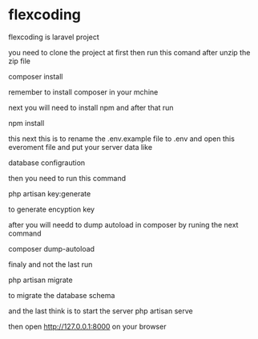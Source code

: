 # flexcoding
flexcoding is laravel project 

you need to clone the project at first 
then run this comand after unzip the zip file 


composer install 


remember to install composer in your mchine 

next you will need to install npm and after that run 

npm install




this next this is to rename the .env.example file to .env and open this everoment file and put your server data like 

database configraution 


then you need to run this command 

php artisan key:generate 

to generate encyption key 




after you will needd to dump autoload in composer by runing the next command 



composer dump-autoload 



finaly and not the last run 

php artisan migrate 



to migrate the database schema 



and the last think is to start the server 
php artisan serve 

then open http://127.0.0.1:8000 on your browser 

